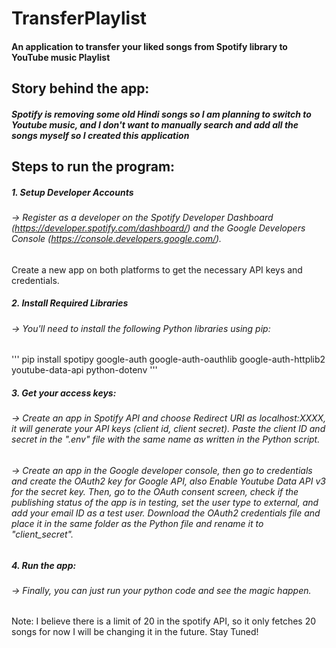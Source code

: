 # TransferPlaylist

#### An application to transfer your liked songs from Spotify library to YouTube music Playlist

## Story behind the app:
##### Spotify is removing some old Hindi songs so I am planning to switch to Youtube music, and I don't want to manually search and add all the songs myself so I created this application

## Steps to run the program:
##### 1. Setup Developer Accounts
###### -> Register as a developer on the Spotify Developer Dashboard (https://developer.spotify.com/dashboard/) and the Google Developers Console (https://console.developers.google.com/).
Create a new app on both platforms to get the necessary API keys and credentials.
##### 2. Install Required Libraries
###### -> You'll need to install the following Python libraries using pip:
'''
pip install spotipy google-auth google-auth-oauthlib google-auth-httplib2 youtube-data-api python-dotenv
'''
##### 3. Get your access keys:
###### -> Create an app in Spotify API and choose Redirect URI as localhost:XXXX, it will generate your API keys (client id, client secret). Paste the client ID and secret in the ".env" file with the same name as written in the Python script.
###### -> Create an app in the Google developer console, then go to credentials and create the OAuth2 key for Google API, also Enable Youtube Data API v3 for the secret key. Then, go to the OAuth consent screen, check if the publishing status of the app is in testing, set the user type to external, and add your email ID as a test user. Download the OAuth2 credentials file and place it in the same folder as the Python file and rename it to "client_secret".
##### 4. Run the app:
###### -> Finally, you can just run your python code and see the magic happen.

Note: I believe there is a limit of 20 in the spotify API, so it only fetches 20 songs for now I will be changing it in the future. Stay Tuned!


 
